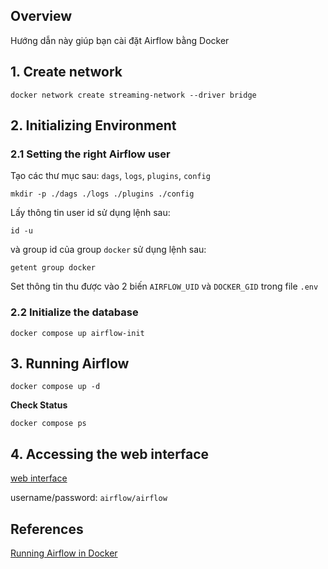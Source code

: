 ## Overview

Hướng dẫn này giúp bạn cài đặt Airflow bằng Docker

## 1. Create network

```shell
docker network create streaming-network --driver bridge
```

## 2. Initializing Environment

### 2.1 Setting the right Airflow user

Tạo các thư mục sau: `dags`, `logs`, `plugins`, `config`

```shell
mkdir -p ./dags ./logs ./plugins ./config
```

Lấy thông tin user id sử dụng lệnh sau:

```shell
id -u
```

và group id của group `docker` sử dụng lệnh sau:

```shell
getent group docker
```

Set thông tin thu được vào 2 biến `AIRFLOW_UID` và `DOCKER_GID` trong file `.env`

### 2.2 Initialize the database

```shell
docker compose up airflow-init
```

## 3. Running Airflow

```shell
docker compose up -d
```

**Check Status**

```shell
docker compose ps
```

## 4. Accessing the web interface

[web interface](http://localhost:18080)

username/password: `airflow/airflow`

## References

[Running Airflow in Docker](https://airflow.apache.org/docs/apache-airflow/stable/howto/docker-compose/index.html)